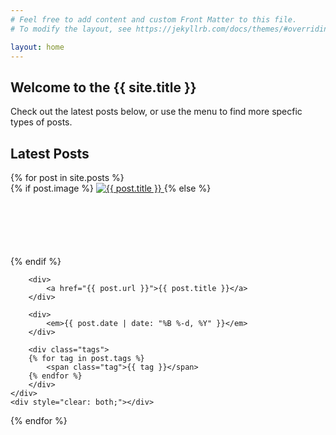 ```yaml
---
# Feel free to add content and custom Front Matter to this file.
# To modify the layout, see https://jekyllrb.com/docs/themes/#overriding-theme-defaults

layout: home
---
```


## Welcome to the {{ site.title }}

Check out the latest posts below, or use the menu to find more specfic types of posts.

## Latest Posts

<div class="post-list">
{% for post in site.posts %}
    <div class="post-list-post">
    {% if post.image %}
        <a href="{{ post.url }}" class="image-left" title="{{ post.title }}">
            <img src="{{ post.image }}" alt="{{ post.title }}" />
        </a>
    {% else %}
        <div class="image-left" style="height: 100px"></div>
    {% endif %}

        <div>
            <a href="{{ post.url }}">{{ post.title }}</a>
        </div>

        <div>
            <em>{{ post.date | date: "%B %-d, %Y" }}</em>
        </div>

        <div class="tags">
        {% for tag in post.tags %}
            <span class="tag">{{ tag }}</span>
        {% endfor %}
        </div>
    </div>
    <div style="clear: both;"></div>
{% endfor %}
</div>